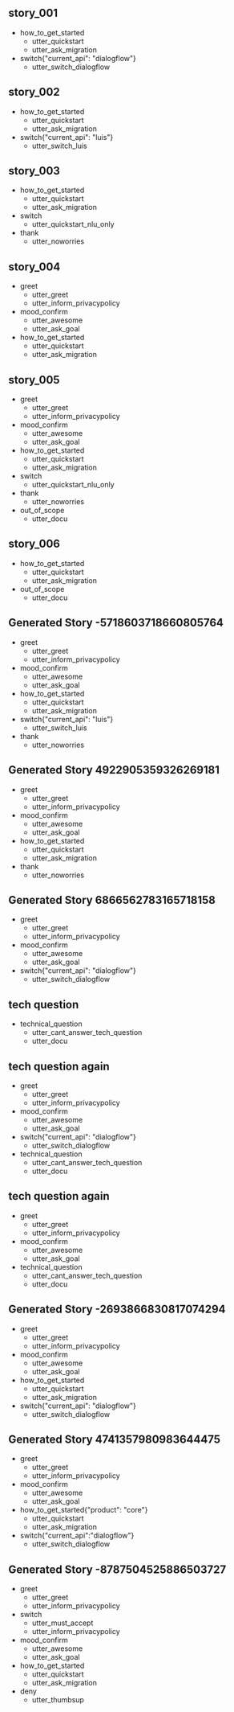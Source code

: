 ## story_001
* how_to_get_started
  - utter_quickstart
  - utter_ask_migration
* switch{"current_api": "dialogflow"}
  - utter_switch_dialogflow

## story_002
* how_to_get_started
  - utter_quickstart
  - utter_ask_migration
* switch{"current_api": "luis"}
  - utter_switch_luis

## story_003
* how_to_get_started
  - utter_quickstart
  - utter_ask_migration
* switch
  - utter_quickstart_nlu_only
* thank
  - utter_noworries


## story_004
* greet
    - utter_greet
    - utter_inform_privacypolicy
* mood_confirm
    - utter_awesome
    - utter_ask_goal
* how_to_get_started
  - utter_quickstart
  - utter_ask_migration

## story_005
* greet
    - utter_greet
    - utter_inform_privacypolicy
* mood_confirm
    - utter_awesome
    - utter_ask_goal
* how_to_get_started
  - utter_quickstart
  - utter_ask_migration
* switch
  - utter_quickstart_nlu_only
* thank
  - utter_noworries
* out_of_scope
  - utter_docu

## story_006
* how_to_get_started
  - utter_quickstart
  - utter_ask_migration
* out_of_scope
  - utter_docu

## Generated Story -5718603718660805764
* greet
    - utter_greet
    - utter_inform_privacypolicy
* mood_confirm
    - utter_awesome
    - utter_ask_goal
* how_to_get_started
    - utter_quickstart
    - utter_ask_migration
* switch{"current_api": "luis"}
    - utter_switch_luis
* thank
    - utter_noworries

## Generated Story 4922905359326269181
* greet
    - utter_greet
    - utter_inform_privacypolicy
* mood_confirm
    - utter_awesome
    - utter_ask_goal
* how_to_get_started
    - utter_quickstart
    - utter_ask_migration
* thank
    - utter_noworries



## Generated Story 6866562783165718158
* greet
    - utter_greet
    - utter_inform_privacypolicy
* mood_confirm
    - utter_awesome
    - utter_ask_goal
* switch{"current_api": "dialogflow"}
    - utter_switch_dialogflow


## tech question
* technical_question
  - utter_cant_answer_tech_question
  - utter_docu

## tech question again
* greet
    - utter_greet
    - utter_inform_privacypolicy
* mood_confirm
    - utter_awesome
    - utter_ask_goal
* switch{"current_api": "dialogflow"}
    - utter_switch_dialogflow
* technical_question
  - utter_cant_answer_tech_question
  - utter_docu


## tech question again
* greet
    - utter_greet
    - utter_inform_privacypolicy
* mood_confirm
    - utter_awesome
    - utter_ask_goal
* technical_question
  - utter_cant_answer_tech_question
  - utter_docu


## Generated Story -2693866830817074294
* greet
    - utter_greet
    - utter_inform_privacypolicy
* mood_confirm
    - utter_awesome
    - utter_ask_goal
* how_to_get_started
    - utter_quickstart
    - utter_ask_migration
* switch{"current_api": "dialogflow"}
    - utter_switch_dialogflow


## Generated Story 4741357980983644475
* greet
    - utter_greet
    - utter_inform_privacypolicy
* mood_confirm
    - utter_awesome
    - utter_ask_goal
* how_to_get_started{"product": "core"}
    - utter_quickstart
    - utter_ask_migration
* switch{"current_api":"dialogflow"}
    - utter_switch_dialogflow


## Generated Story -8787504525886503727
* greet
    - utter_greet
    - utter_inform_privacypolicy
* switch
    - utter_must_accept
    - utter_inform_privacypolicy
* mood_confirm
    - utter_awesome
    - utter_ask_goal
* how_to_get_started
    - utter_quickstart
    - utter_ask_migration
* deny
    - utter_thumbsup

